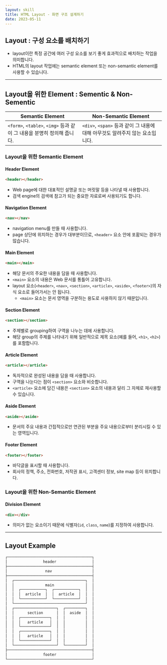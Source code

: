 ```yaml
---
layout: skill
title: HTML Layout - 화면 구조 설계하기
date: 2023-05-11
---
```



## Layout : 구성 요소를 배치하기

- layout이란 특정 공간에 여러 구성 요소를 보기 좋게 효과적으로 배치하는 작업을 의미합니다.
- HTML의 layout 작업에는 semantic element 또는 non-semantic element를 사용할 수 있습니다.


---


## Layout을 위한 Element : Sementic & Non-Sementic

| Semantic Element | Non-Semantic Element |
| --- | --- |
| `<form>`, `<table>`, `<img>` 등과 같이 그 내용을 분명히 정의해 줍니다. | `<div>`, `<span>` 등과 같이 그 내용에 대해 아무것도 알려주지 않는 요소입니다. |


### Layout을 위한 Semantic Element

#### Header Element

```html
<header></header>
```

- Web page에 대한 대표적인 설명글 또는 머릿말 등을 나타낼 때 사용합니다.
- 검색 engine의 검색에 참고가 되는 중요한 자료로써 사용되기도 합니다.

#### Navigation Element

```html
<nav></nav>
```

- navigation menu를 만들 때 사용합니다.
- page 상단에 위치하는 경우가 대부분이므로, `<header>` 요소 안에 포홤되는 경우가 많습니다.

#### Main Element

```html
<main></main>
```

- 해당 문서의 주요한 내용을 담을 때 사용합니다.
- `<main>` 요소의 내용은 Web 문서를 통틀어 고유합니다.
- layout 요소(`<header>`, `<nav>`, `<section>`, `<article>`, `<aside>`, `<footer>`)의 자식 요소로 들어가서는 안 됩니다.
    - `<main>` 요소는 문서 영역을 구분하는 용도로 사용하지 않기 때문입니다.

#### Section Element

```html
<section></section>
```

- 주제별로 grouping하여 구역을 나누는 데에 사용합니다.
- 해당 group의 주제를 나타내기 위해 일반적으로 제목 요소(예를 들어, `<h1>`, `<h2>`)를 포함합니다.

#### Article Element

```html
<article></article>
```

- 독자적으로 완성된 내용을 담을 때 사용합니다.
- 구역을 나눈다는 점이 `<section>` 요소와 비슷합니다.
- `<article>` 요소에 담긴 내용은 `<section>` 요소의 내용과 달리 그 자체로 재사용할 수 있습니다.

#### Aside Element

```html
<aside></aside>
```

- 문서의 주요 내용과 간접적으로만 연관된 부분을 주요 내용으로부터 분리시킬 수 있는 영역입니다.

#### Footer Element

```html
<footer></footer>
```

- 바닥글을 표시할 때 사용합니다.
- 회사의 정책, 주소, 전화번호, 저작권 표시, 고객센터 정보, site map 등이 위치합니다.


### Layout을 위한 Non-Semantic Element

#### Division Element

```html
<div></div>
```

- 의미가 없는 요소이기 때문에 식별자(`id`, `class`, `name`)를 지정하여 사용합니다.


---


## Layout Example

```txt
┌──────────────────────────────────────┐
│                header                │
├──────────────────────────────────────┤
│                 nav                  │
├──────────────────────────────────────┤
│  ┌────────────────────────────────┐  │
│  │              main              │  │
│  │  ┌───────────┐  ┌───────────┐  │  │
│  │  │  article  │  │  article  │  │  │
│  │  └───────────┘  └───────────┘  │  │
│  └────────────────────────────────┘  │
│  ┌───────────────────┐  ┌─────────┐  │
│  │      section      │  │  aside  │  │
│  │  ┌─────────────┐  │  │         │  │
│  │  │   article   │  │  │         │  │
│  │  └─────────────┘  │  │         │  │
│  │  ┌─────────────┐  │  │         │  │
│  │  │   article   │  │  │         │  │
│  │  └─────────────┘  │  │         │  │
│  └───────────────────┘  └─────────┘  │
├──────────────────────────────────────┤
│                footer                │
└──────────────────────────────────────┘
```
